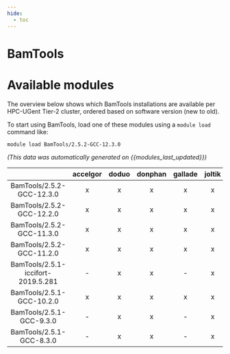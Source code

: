 ```yaml
---
hide:
  - toc
---
```


BamTools
========

# Available modules


The overview below shows which BamTools installations are available per HPC-UGent Tier-2 cluster, ordered based on software version (new to old).

To start using BamTools, load one of these modules using a `module load` command like:

```shell
module load BamTools/2.5.2-GCC-12.3.0
```

*(This data was automatically generated on {{modules_last_updated}})*  

| |accelgor|doduo|donphan|gallade|joltik|shinx|skitty|
| :---: | :---: | :---: | :---: | :---: | :---: | :---: | :---: |
|BamTools/2.5.2-GCC-12.3.0|x|x|x|x|x|x|x|
|BamTools/2.5.2-GCC-12.2.0|x|x|x|x|x|-|-|
|BamTools/2.5.2-GCC-11.3.0|x|x|x|x|x|x|-|
|BamTools/2.5.2-GCC-11.2.0|x|x|x|x|x|-|-|
|BamTools/2.5.1-iccifort-2019.5.281|-|x|x|-|x|-|-|
|BamTools/2.5.1-GCC-10.2.0|x|x|x|x|x|-|-|
|BamTools/2.5.1-GCC-9.3.0|-|x|x|-|x|-|-|
|BamTools/2.5.1-GCC-8.3.0|-|x|x|-|x|-|-|

